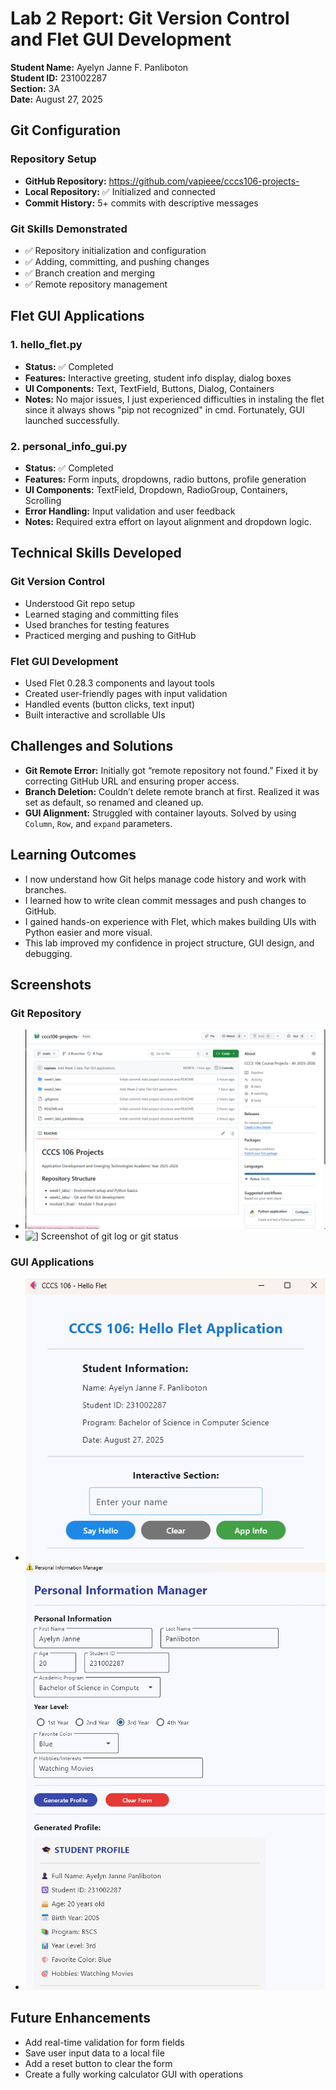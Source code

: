 # Lab 2 Report: Git Version Control and Flet GUI Development

**Student Name:** Ayelyn Janne F. Panliboton  
**Student ID:** 231002287  
**Section:** 3A  
**Date:** August 27, 2025

## Git Configuration

### Repository Setup
- **GitHub Repository:** https://github.com/vapieee/cccs106-projects-
- **Local Repository:** ✅ Initialized and connected
- **Commit History:** 5+ commits with descriptive messages

### Git Skills Demonstrated
- ✅ Repository initialization and configuration  
- ✅ Adding, committing, and pushing changes  
- ✅ Branch creation and merging  
- ✅ Remote repository management  

## Flet GUI Applications

### 1. hello_flet.py
- **Status:** ✅ Completed  
- **Features:** Interactive greeting, student info display, dialog boxes  
- **UI Components:** Text, TextField, Buttons, Dialog, Containers  
- **Notes:** No major issues, I just experienced difficulties in instaling the flet since it always shows "pip not recognized" in cmd. Fortunately, GUI launched successfully.

### 2. personal_info_gui.py
- **Status:** ✅ Completed  
- **Features:** Form inputs, dropdowns, radio buttons, profile generation  
- **UI Components:** TextField, Dropdown, RadioGroup, Containers, Scrolling  
- **Error Handling:** Input validation and user feedback  
- **Notes:** Required extra effort on layout alignment and dropdown logic.

## Technical Skills Developed

### Git Version Control
- Understood Git repo setup  
- Learned staging and committing files  
- Used branches for testing features  
- Practiced merging and pushing to GitHub  

### Flet GUI Development
- Used Flet 0.28.3 components and layout tools  
- Created user-friendly pages with input validation  
- Handled events (button clicks, text input)  
- Built interactive and scrollable UIs

## Challenges and Solutions

- **Git Remote Error:** Initially got “remote repository not found.” Fixed it by correcting GitHub URL and ensuring proper access.  
- **Branch Deletion:** Couldn’t delete remote branch at first. Realized it was set as default, so renamed and cleaned up.  
- **GUI Alignment:** Struggled with container layouts. Solved by using `Column`, `Row`, and `expand` parameters.

## Learning Outcomes

- I now understand how Git helps manage code history and work with branches.  
- I learned how to write clean commit messages and push changes to GitHub.  
- I gained hands-on experience with Flet, which makes building UIs with Python easier and more visual.  
- This lab improved my confidence in project structure, GUI design, and debugging.

## Screenshots

### Git Repository
- ![\[ \] GitHub repository showing latest commits ](lab2_screenshots/git_commits.png) 
- ![ \] Screenshot of `git log` or `git status`](lab2_screenshots/git_log.png)  

### GUI Applications
- ![Screenshot of `hello_flet.py` running](lab2_screenshots/hello_flet_output.png)
- ![Screenshot of `personal_info_gui.py` with completed form  ](lab2_screenshots/personal_info_gui_output.png)

## Future Enhancements

- Add real-time validation for form fields  
- Save user input data to a local file  
- Add a reset button to clear the form  
- Create a fully working calculator GUI with operations